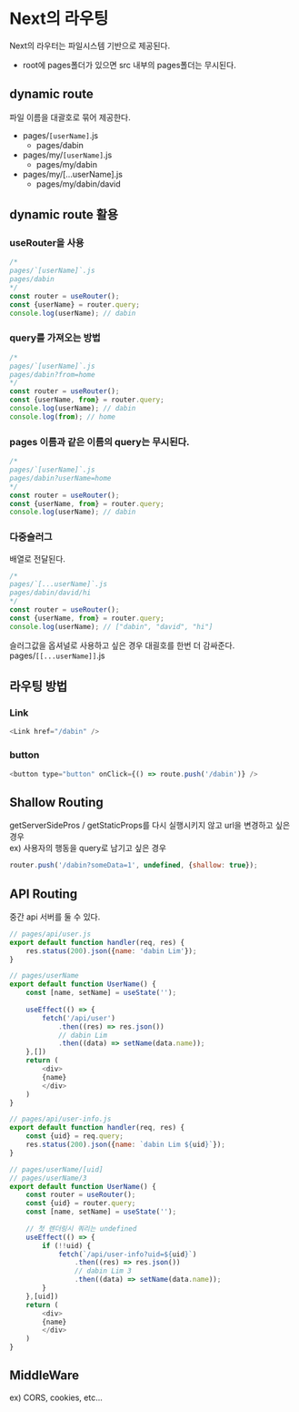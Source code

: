 # Next의 라우팅

Next의 라우터는 파일시스템 기반으로 제공된다.

- root에 pages폴더가 있으면 src 내부의 pages폴더는 무시된다.


## dynamic route
파일 이름을 대괄호로 묶어 제공한다.
- pages/`[userName]`.js
  - pages/dabin
- pages/my/`[userName]`.js
  - pages/my/dabin
- pages/my/[...userName].js
  - pages/my/dabin/david

## dynamic route 활용

### useRouter을 사용

```js
/*
pages/`[userName]`.js
pages/dabin
*/
const router = useRouter();
const {userName} = router.query;
console.log(userName); // dabin
```

### query를 가져오는 방법

```js
/*
pages/`[userName]`.js
pages/dabin?from=home
*/
const router = useRouter();
const {userName, from} = router.query;
console.log(userName); // dabin
console.log(from); // home
```

### pages 이름과 같은 이름의 query는 무시된다.

```js
/*
pages/`[userName]`.js
pages/dabin?userName=home
*/
const router = useRouter();
const {userName, from} = router.query;
console.log(userName); // dabin
```

### 다중슬러그
배열로 전달된다.

```js
/*
pages/`[...userName]`.js
pages/dabin/david/hi
*/
const router = useRouter();
const {userName, from} = router.query;
console.log(userName); // ["dabin", "david", "hi"]
```

슬러그값을 옵셔널로 사용하고 싶은 경우 대괼호를 한번 더 감싸준다.<br/>
pages/`[[...userName]]`.js

## 라우팅 방법

### Link
```js
<Link href="/dabin" />
```

### button
```js
<button type="button" onClick={() => route.push('/dabin')} />
```

## Shallow Routing
getServerSidePros / getStaticProps를 다시 실행시키지 않고 url을 변경하고 싶은경우<br/>
ex) 사용자의 행동을 query로 남기고 싶은 경우
```js
router.push('/dabin?someData=1', undefined, {shallow: true});
```

## API Routing

중간 api 서버를 둘 수 있다.

```js
// pages/api/user.js
export default function handler(req, res) {
    res.status(200).json({name: 'dabin Lim'});
}

// pages/userName
export default function UserName() {
    const [name, setName] = useState('');
 
    useEffect(() => {
        fetch('/api/user')
            .then((res) => res.json())
            // dabin Lim
            .then((data) => setName(data.name));
    },[])
    return (
        <div>
        {name}
        </div>
    )
}
```

```js
// pages/api/user-info.js
export default function handler(req, res) {
    const {uid} = req.query;
    res.status(200).json({name: `dabin Lim ${uid}`});
}

// pages/userName/[uid]
// pages/userName/3
export default function UserName() {
    const router = useRouter();
    const {uid} = router.query;
    const [name, setName] = useState('');
 
    // 첫 렌더링시 쿼리는 undefined
    useEffect(() => {
        if (!!uid) {
            fetch(`/api/user-info?uid=${uid}`)
                .then((res) => res.json())
                // dabin Lim 3
                .then((data) => setName(data.name));
        }
    },[uid])
    return (
        <div>
        {name}
        </div>
    )
}
```

## MiddleWare
ex) CORS, cookies, etc...